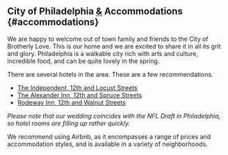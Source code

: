 ## City of Philadelphia <abbr title="and per se and" class="amp">&</abbr> Accommodations {#accommodations}

We are happy to welcome out of town family and friends to the City of Brotherly Love.  This is our home and we are excited to share it in all its grit and glory.  Philadelphia is a walkable city rich with arts and culture, incredible food, and can be quite lovely in the spring. 

There are several hotels in the area.  These are a few recommendations.

* [The Independent, 12th and Locust Streets](http://www.theindependenthotel.com)
* [The Alexander Inn, 12th and Spruce Streets](http://www.alexanderinn.com)
* [Rodeway Inn, 12th and Walnut Streets](https://www.choicehotels.com/pennsylvania/philadelphia/rodeway-inn-hotels/pa271)

*Please note that our wedding coincides with the NFL Draft in Philadelphia, so hotel rooms are filling up rather quickly.*

We recommend using Airbnb, as it encompasses a range of prices and accommodation styles, and is available in a variety of neighborhoods.  